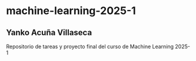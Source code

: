 # machine-learning-2025-1
## Yanko Acuña Villaseca

Repositorio de tareas y proyecto final del curso de Machine Learning 2025-1

